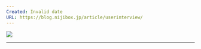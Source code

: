 ```yaml
---
Created: Invalid date
URL: https://blog.nijibox.jp/article/userinterview/
---
```

[![](https://blog.nijibox.jp/wp-content/uploads/2020/11/201102_user-interview_mv-560x363.png)](https://blog.nijibox.jp/wp-content/uploads/2020/11/201102_user-interview_mv-560x363.png)

---
